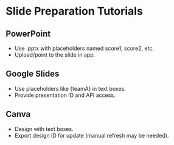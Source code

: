 
# Slide Preparation Tutorials

## PowerPoint
- Use .pptx with placeholders named score1, score2, etc.
- Upload/point to the slide in app.

## Google Slides
- Use placeholders like {teamA} in text boxes.
- Provide presentation ID and API access.

## Canva
- Design with text boxes.
- Export design ID for update (manual refresh may be needed).
